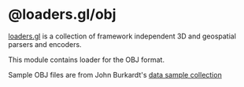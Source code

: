 # @loaders.gl/obj

[loaders.gl](https://uber-web.github.io/loaders.gl/#/docs) is a collection of framework independent 3D and geospatial parsers and encoders.

This module contains loader for the OBJ format.

Sample OBJ files are from John Burkardt's [data sample collection](https://people.sc.fsu.edu/~jburkardt/data/data.html)
